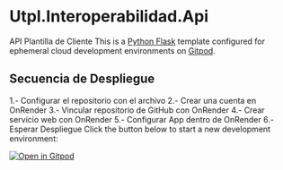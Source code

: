 # Utpl.Interoperabilidad.Api
API Plantilla de Cliente
This is a [Python Flask](https://flask.palletsprojects.com/en/2.0.x) template configured for ephemeral cloud development environments on [Gitpod](https://www.gitpod.io/).

## Secuencia de Despliegue 
1.- Configurar el repositorio con el archivo
2.- Crear una cuenta en OnRender
3.- Vincular repositorio de GitHub con OnRender
4.- Crear servicio web con OnRender
5.- Configurar App dentro de OnRender 
6.- Esperar Despliegue
Click the button below to start a new development environment:

[![Open in Gitpod](https://gitpod.io/button/open-in-gitpod.svg)](https://gitpod.io/#https://github.com/EdwCedillo/Utpl.Interoperabilidad.Api.git)
